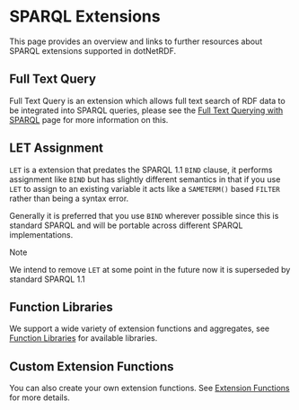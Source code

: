 # SPARQL Extensions

This page provides an overview and links to further resources about SPARQL extensions supported in dotNetRDF.

## Full Text Query

Full Text Query is an extension which allows full text search of RDF data to be integrated into SPARQL queries, please see the [Full Text Querying with SPARQL](../../user_guide/full_text_querying_with_sparql.md) page for more information on this.

## LET Assignment

`LET` is a extension that predates the SPARQL 1.1 `BIND` clause, it performs assignment like `BIND` but has slightly different semantics in that if you use `LET` to assign to an existing variable it acts like a `SAMETERM()` based `FILTER` rather than being a syntax error.

Generally it is preferred that you use `BIND` wherever possible since this is standard SPARQL and will be portable across different SPARQL implementations.

> [!NOTE]
> We intend to remove `LET` at some point in the future now it is superseded by standard SPARQL 1.1

## Function Libraries

We support a wide variety of extension functions and aggregates, see [Function Libraries](function_libraries.md) for available libraries.

## Custom Extension Functions

You can also create your own extension functions. See [Extension Functions](extension_functions.md) for more details.